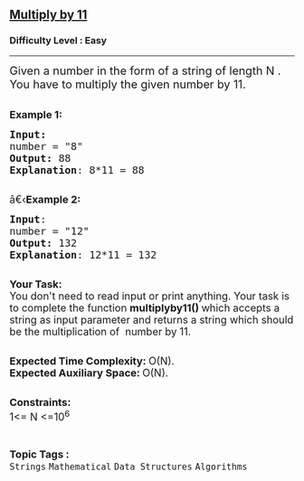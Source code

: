 <h2><a href="https://www.geeksforgeeks.org/problems/multiply-by-111820/1?page=5&category=Mathematical&difficulty=Easy&sortBy=submissions">Multiply by 11</a></h2><h3>Difficulty Level : Easy</h3><hr><div class="problems_problem_content__Xm_eO"><p><span style="font-size:20px">Given a number in the form of a string of length N . You have to multiply the given number by 11.</span></p>

<p><br>
<span style="font-size:18px"><strong>Example 1:</strong></span></p>

<pre><span style="font-size:18px"><strong>Input:</strong>
number = "8"
<strong>Output:</strong> 88
<strong>Explanation</strong>: 8*11 = 88
</span></pre>

<p><br>
<span style="font-size:18px">â€‹<strong>Example 2:</strong></span></p>

<pre><span style="font-size:18px"><strong>Input</strong>: 
number = "12"
<strong>Output:</strong> 132
<strong>Explanation</strong>: 12*11 = 132
</span></pre>

<p><br>
<span style="font-size:18px"><strong>Your Task:</strong><br>
You don't need to read input or print anything. Your task is to complete the function <strong>multiplyby11</strong><strong>()&nbsp;</strong>which accepts a string as input parameter and returns a string which should be the multiplication of &nbsp;number by 11.</span></p>

<p><br>
<span style="font-size:18px"><strong>Expected Time Complexity:&nbsp;</strong>O(N).<br>
<strong>Expected Auxiliary Space:&nbsp;</strong>O(N).</span><br>
&nbsp;</p>

<p><span style="font-size:18px"><strong>Constraints:</strong><br>
1&lt;= N &lt;=10<sup>6</sup></span></p>
</div><br><p><span style=font-size:18px><strong>Topic Tags : </strong><br><code>Strings</code>&nbsp;<code>Mathematical</code>&nbsp;<code>Data Structures</code>&nbsp;<code>Algorithms</code>&nbsp;